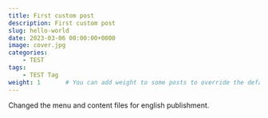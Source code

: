 ```yaml
---
title: First custom post
description: First custom post
slug: hello-world
date: 2023-03-06 00:00:00+0000
image: cover.jpg
categories:
    - TEST
tags:
    - TEST Tag
weight: 1       # You can add weight to some posts to override the default sorting (date descending)
---
```


Changed the menu and content files for english publishment.